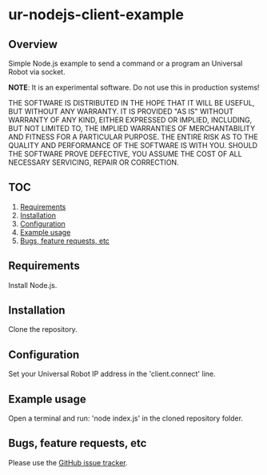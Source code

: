 # ur-nodejs-client-example

## Overview
Simple Node.js example to send a command or a program an Universal Robot via socket.

**NOTE**: It is an experimental software. Do not use this in production systems!

THE SOFTWARE IS DISTRIBUTED IN THE HOPE THAT IT WILL BE USEFUL, BUT WITHOUT ANY WARRANTY. IT IS PROVIDED "AS IS" WITHOUT WARRANTY OF ANY KIND, EITHER EXPRESSED OR IMPLIED, INCLUDING, BUT NOT LIMITED TO, THE IMPLIED WARRANTIES OF MERCHANTABILITY AND FITNESS FOR A PARTICULAR PURPOSE. THE ENTIRE RISK AS TO THE QUALITY AND PERFORMANCE OF THE SOFTWARE IS WITH YOU. SHOULD THE SOFTWARE PROVE DEFECTIVE, YOU ASSUME THE COST OF ALL NECESSARY SERVICING, REPAIR OR CORRECTION.

## TOC
1. [Requirements](#requirements)
2. [Installation](#installation)
3. [Configuration](#configuration)
4. [Example usage](#example-usage)
5. [Bugs, feature requests, etc](#bugs-feature-requests-etc)

## Requirements
Install Node.js.

## Installation
Clone the repository.

## Configuration
Set your Universal Robot IP address in the 'client.connect' line.

## Example usage
Open a terminal and run: 'node index.js' in the cloned repository folder.

## Bugs, feature requests, etc
Please use the [GitHub issue tracker][].

[GitHub issue tracker]: https://github.com/ABC-iRobotics/fanuc-webcontrol/issues